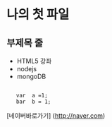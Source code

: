 나의 첫 파일
==============================

부제목 줄
--------------

* HTML5 강좌
* nodejs
* mongoDB

```

   var  a =1;
   bar  b = 1;
```

   [네이버바로가기] (http://naver.com)

